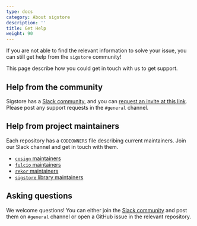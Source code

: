 ```yaml
---
type: docs
category: About sigstore
description: ''
title: Get Help
weight: 90
---
```


If you are not able to find the relevant information to solve your issue, you can still get help from the `sigstore` community!

This page describe how you could get in touch with us to get support.

## Help from the community

Sigstore has a [Slack community](https://sigstore.slack.com/), and you can [request an invite at this link](https://join.slack.com/t/sigstore/shared_invite/zt-1z7jzpemb-xEKSUtpgDFXpIEMwMYZQKQ). Please post any support requests in the `#general` channel.

## Help from project maintainers

Each repository has a `CODEOWNERS` file describing current maintainers. Join our Slack channel and get in touch with them.

- [`cosign` maintainers][cosign]
- [`fulcio` maintainers][fulcio]
- [`rekor` maintainers][rekor]
- [`sigstore` library maintainers][sigstore]

[cosign]: https://github.com/sigstore/cosign/blob/main/CODEOWNERS
[fulcio]: https://github.com/sigstore/fulcio/blob/main/CODEOWNERS
[rekor]: https://github.com/sigstore/rekor/blob/main/CODEOWNERS
[sigstore]: https://github.com/sigstore/sigstore/blob/main/CODEOWNERS

## Asking questions

We welcome questions! You can either join the [Slack community](https://sigstore.slack.com/) and post them on `#general` channel or open a GitHub issue in the relevant repository.
